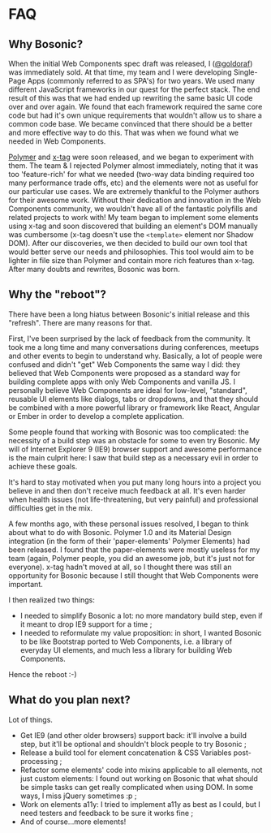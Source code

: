# FAQ

## Why Bosonic?

When the initial Web Components spec draft was released, I ([@goldoraf](https://twitter.com/goldoraf/)) was immediately sold. At that time, my team and I were developing Single-Page Apps (commonly referred to as SPA's) for two years. We used many different JavaScript frameworks in our quest for the perfect stack. The end result of this was that we had ended up rewriting the same basic UI code over and over again. We found that each framework required the same core code but had it's own unique requirements that wouldn't allow us to share a common code base. We became convinced that there should be a better and more effective way to do this. That was when we found what we needed in Web Components.

[Polymer](https://www.polymer-project.org/) and [x-tag](http://www.x-tags.org/) were soon released, and we began to experiment with them. The team & I rejected Polymer almost immediately, noting that it was too 'feature-rich' for what we needed (two-way data binding required too many performance trade offs, etc) and the elements were not as useful for our particular use cases. We are extremely thankful to the Polymer authors for their awesome work. Without their dedication and innovation in the Web Components community, we wouldn't have all of the fantastic polyfills and related projects to work with! My team began to implement some elements using x-tag and soon discovered that building an element's DOM manually was cumbersome (x-tag doesn't use the `<template>` element nor Shadow DOM). After our discoveries, we then decided to build our own tool that would better serve our needs and philosophies. This tool would aim to be lighter in file size than Polymer and contain more rich features than x-tag. After many doubts and rewrites, Bosonic was born.

## Why the "reboot"?

There have been a long hiatus between Bosonic's initial release and this "refresh". There are many reasons for that.

First, I've been surprised by the lack of feedback from the community. It took me a long time and many conversations during conferences, meetups and other events to begin to understand why. Basically, a lot of people were confused and didn't "get" Web Components the same way I did: they believed that Web Components were proposed as a standard way for building complete apps with only Web Components and vanilla JS. I personally believe Web Components are ideal for low-level, "standard", reusable UI elements like dialogs, tabs or dropdowns, and that they should be combined with a more powerful library or framework like React, Angular or Ember in order to develop a complete application.

Some people found that working with Bosonic was too complicated: the necessity of a build step was an obstacle for some to even try Bosonic. My will of Internet Explorer 9 (IE9) browser support and awesome performance is the main culprit here: I saw that build step as a necessary evil in order to achieve these goals.

It's hard to stay motivated when you put many long hours into a project you believe in and then don't receive much feedback at all. It's even harder when health issues (not life-threatening, but very painful) and professional difficulties get in the mix.

A few months ago, with these personal issues resolved, I began to think about what to do with Bosonic. Polymer 1.0 and its Material Design integration (in the form of their 'paper-elements' Polymer Elements) had been released. I found that the paper-elements were mostly useless for my team (again, Polymer people, you did an awesome job, but it's just not for everyone). x-tag hadn't moved at all, so I thought there was still an opportunity for Bosonic because I still thought that Web Components were important.

I then realized two things: 
- I needed to simplify Bosonic a lot: no more mandatory build step, even if it meant to drop IE9 support for a time ;
- I needed to reformulate my value proposition: in short, I wanted Bosonic to be like Bootstrap ported to Web Components, i.e. a library of everyday UI elements, and much less a library for building Web Components.

Hence the reboot :-)

## What do you plan next?

Lot of things.

- Get IE9 (and other older browsers) support back: it'll involve a build step, but it'll be optional and shouldn't block people to try Bosonic ;
- Release a build tool for element concatenation & CSS Variables post-processing ;
- Refactor some elements' code into mixins applicable to all elements, not just custom elements: I found out working on Bosonic that what should be simple tasks can get really complicated when using DOM. In some ways, I miss jQuery sometimes :p ;
- Work on elements a11y: I tried to implement a11y as best as I could, but I need testers and feedback to be sure it works fine ;
- And of course...more elements!

